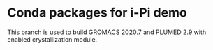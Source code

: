 # Conda packages for i-Pi demo

This branch is used to build GROMACS 2020.7 and PLUMED 2.9 with enabled crystallization module.
